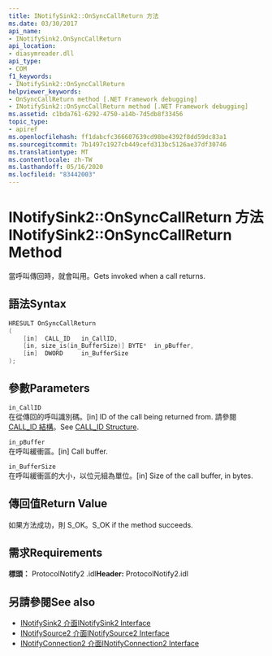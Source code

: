 ```yaml
---
title: INotifySink2::OnSyncCallReturn 方法
ms.date: 03/30/2017
api_name:
- INotifySink2.OnSyncCallReturn
api_location:
- diasymreader.dll
api_type:
- COM
f1_keywords:
- INotifySink2::OnSyncCallReturn
helpviewer_keywords:
- OnSyncCallReturn method [.NET Framework debugging]
- INotifySink2::OnSyncCallReturn method [.NET Framework debugging]
ms.assetid: c1bda761-6292-4750-a14b-7d5db8f33456
topic_type:
- apiref
ms.openlocfilehash: ff1dabcfc366607639cd98be4392f8dd59dc83a1
ms.sourcegitcommit: 7b1497c1927cb449cefd313bc5126ae37df30746
ms.translationtype: MT
ms.contentlocale: zh-TW
ms.lasthandoff: 05/16/2020
ms.locfileid: "83442003"
---
```

# <a name="inotifysink2onsynccallreturn-method"></a><span data-ttu-id="e8baa-102">INotifySink2::OnSyncCallReturn 方法</span><span class="sxs-lookup"><span data-stu-id="e8baa-102">INotifySink2::OnSyncCallReturn Method</span></span>
<span data-ttu-id="e8baa-103">當呼叫傳回時，就會叫用。</span><span class="sxs-lookup"><span data-stu-id="e8baa-103">Gets invoked when a call returns.</span></span>  
  
## <a name="syntax"></a><span data-ttu-id="e8baa-104">語法</span><span class="sxs-lookup"><span data-stu-id="e8baa-104">Syntax</span></span>  
  
```cpp  
HRESULT OnSyncCallReturn  
(  
    [in]  CALL_ID   in_CallID,  
    [in, size_is(in_BufferSize)] BYTE*  in_pBuffer,  
    [in]  DWORD     in_BufferSize  
);  
```  
  
## <a name="parameters"></a><span data-ttu-id="e8baa-105">參數</span><span class="sxs-lookup"><span data-stu-id="e8baa-105">Parameters</span></span>  
 `in_CallID`  
 <span data-ttu-id="e8baa-106">在從傳回的呼叫識別碼。</span><span class="sxs-lookup"><span data-stu-id="e8baa-106">[in] ID of the call being returned from.</span></span> <span data-ttu-id="e8baa-107">請參閱[CALL_ID 結構](call-id-structure.md)。</span><span class="sxs-lookup"><span data-stu-id="e8baa-107">See [CALL_ID Structure](call-id-structure.md).</span></span>  
  
 `in_pBuffer`  
 <span data-ttu-id="e8baa-108">在呼叫緩衝區。</span><span class="sxs-lookup"><span data-stu-id="e8baa-108">[in] Call buffer.</span></span>  
  
 `in_BufferSize`  
 <span data-ttu-id="e8baa-109">在呼叫緩衝區的大小，以位元組為單位。</span><span class="sxs-lookup"><span data-stu-id="e8baa-109">[in] Size of the call buffer, in bytes.</span></span>  
  
## <a name="return-value"></a><span data-ttu-id="e8baa-110">傳回值</span><span class="sxs-lookup"><span data-stu-id="e8baa-110">Return Value</span></span>  
 <span data-ttu-id="e8baa-111">如果方法成功，則 S_OK。</span><span class="sxs-lookup"><span data-stu-id="e8baa-111">S_OK if the method succeeds.</span></span>  
  
## <a name="requirements"></a><span data-ttu-id="e8baa-112">需求</span><span class="sxs-lookup"><span data-stu-id="e8baa-112">Requirements</span></span>  
 <span data-ttu-id="e8baa-113">**標頭：** ProtocolNotify2 .idl</span><span class="sxs-lookup"><span data-stu-id="e8baa-113">**Header:** ProtocolNotify2.idl</span></span>  
  
## <a name="see-also"></a><span data-ttu-id="e8baa-114">另請參閱</span><span class="sxs-lookup"><span data-stu-id="e8baa-114">See also</span></span>

- [<span data-ttu-id="e8baa-115">INotifySink2 介面</span><span class="sxs-lookup"><span data-stu-id="e8baa-115">INotifySink2 Interface</span></span>](inotifysink2-interface.md)
- [<span data-ttu-id="e8baa-116">INotifySource2 介面</span><span class="sxs-lookup"><span data-stu-id="e8baa-116">INotifySource2 Interface</span></span>](inotifysource2-interface.md)
- [<span data-ttu-id="e8baa-117">INotifyConnection2 介面</span><span class="sxs-lookup"><span data-stu-id="e8baa-117">INotifyConnection2 Interface</span></span>](inotifyconnection2-interface.md)
